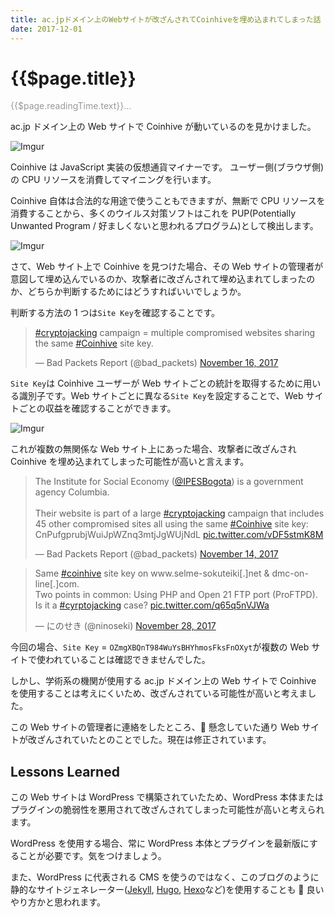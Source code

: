 ```yaml
---
title: ac.jpドメイン上のWebサイトが改ざんされてCoinhiveを埋め込まれてしまった話
date: 2017-12-01
---
```


# {{$page.title}}

<span style="color: #999;">{{$page.readingTime.text}}...</span>

ac.jp ドメイン上の Web サイトで Coinhive が動いているのを見かけました。

![Imgur](https://i.imgur.com/IiLtdkx.png)

Coinhive は JavaScript 実装の仮想通貨マイナーです。
ユーザー側(ブラウザ側)の CPU リソースを消費してマイニングを行います。

Coinhive 自体は合法的な用途で使うこともできますが、無断で CPU リソースを消費することから、多くのウイルス対策ソフトはこれを PUP(Potentially Unwanted Program / 好ましくないと思われるプログラム)として検出します。

![Imgur](https://i.imgur.com/pIi8Q67.png)

さて、Web サイト上で Coinhive を見つけた場合、その Web サイトの管理者が意図して埋め込んでいるのか、攻撃者に改ざんされて埋め込まれてしまったのか、どちらか判断するためにはどうすればいいでしょうか。

判断する方法の 1 つは`Site Key`を確認することです。

<blockquote class="twitter-tweet" data-lang="en"><p lang="en" dir="ltr"><a href="https://twitter.com/hashtag/cryptojacking?src=hash&amp;ref_src=twsrc%5Etfw">#cryptojacking</a> campaign = multiple compromised websites sharing the same <a href="https://twitter.com/hashtag/Coinhive?src=hash&amp;ref_src=twsrc%5Etfw">#Coinhive</a> site key.</p>&mdash; Bad Packets Report (@bad_packets) <a href="https://twitter.com/bad_packets/status/931269542143188993?ref_src=twsrc%5Etfw">November 16, 2017</a></blockquote>
<script async src="https://platform.twitter.com/widgets.js" charset="utf-8"></script>

`Site Key`は Coinhive ユーザーが Web サイトごとの統計を取得するために用いる識別子です。Web サイトごとに異なる`Site Key`を設定することで、Web サイトごとの収益を確認することができます。

![Imgur](https://i.imgur.com/XJNnee7.png)

これが複数の無関係な Web サイト上にあった場合、攻撃者に改ざんされ Coinhive を埋め込まれてしまった可能性が高いと言えます。

<blockquote class="twitter-tweet" data-lang="en"><p lang="en" dir="ltr">The Institute for Social Economy (<a href="https://twitter.com/IPESBogota?ref_src=twsrc%5Etfw">@IPESBogota</a>) is a government agency Columbia.<br><br>Their website is part of a large <a href="https://twitter.com/hashtag/cryptojacking?src=hash&amp;ref_src=twsrc%5Etfw">#cryptojacking</a> campaign that includes 45 other compromised sites all using the same <a href="https://twitter.com/hashtag/Coinhive?src=hash&amp;ref_src=twsrc%5Etfw">#Coinhive</a> site key:<br>CnPufgprubjWuiJpWZnq3mtjJgWUjNdL <a href="https://t.co/vDF5stmK8M">pic.twitter.com/vDF5stmK8M</a></p>&mdash; Bad Packets Report (@bad_packets) <a href="https://twitter.com/bad_packets/status/930329443955904512?ref_src=twsrc%5Etfw">November 14, 2017</a></blockquote>
<script async src="https://platform.twitter.com/widgets.js" charset="utf-8"></script>

<blockquote class="twitter-tweet" data-lang="en"><p lang="en" dir="ltr">Same <a href="https://twitter.com/hashtag/coinhive?src=hash&amp;ref_src=twsrc%5Etfw">#coinhive</a> site key on www.selme-sokuteiki[.]net &amp; dmc-on-line[.]com.<br>Two points in common: Using PHP and Open 21 FTP port (ProFTPD).<br>Is it a <a href="https://twitter.com/hashtag/cyrptojacking?src=hash&amp;ref_src=twsrc%5Etfw">#cyrptojacking</a> case? <a href="https://t.co/q65q5nVJWa">pic.twitter.com/q65q5nVJWa</a></p>&mdash; にのせき (@ninoseki) <a href="https://twitter.com/ninoseki/status/935391830316847104?ref_src=twsrc%5Etfw">November 28, 2017</a></blockquote>
<script async src="https://platform.twitter.com/widgets.js" charset="utf-8"></script>

今回の場合、`Site Key` = `OZmgXBQnT984WuYsBHYhmosFksFnOXyt`が複数の Web サイトで使われていることは確認できませんでした。

しかし、学術系の機関が使用する ac.jp ドメイン上の Web サイトで Coinhive を使用することは考えにくいため、改ざんされている可能性が高いと考えました。

この Web サイトの管理者に連絡をしたところ、 懸念していた通り Web サイトが改ざんされていたとのことでした。現在は修正されています。

## Lessons Learned

この Web サイトは WordPress で構築されていたため、WordPress 本体またはプラグインの脆弱性を悪用されて改ざんされてしまった可能性が高いと考えられます。

WordPress を使用する場合、常に WordPress 本体とプラグインを最新版にすることが必要です。気をつけましょう。

また、WordPress に代表される CMS を使うのではなく、このブログのように静的なサイトジェネレーター([Jekyll](https://jekyllrb-ja.github.io/), [Hugo](https://gohugo.io/), [Hexo](https://hexo.io/)など)を使用することも  良いやり方かと思われます。
